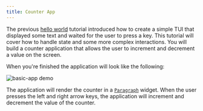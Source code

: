 ```yaml
---
title: Counter App
---
```


The previous [hello world] tutorial introduced how to create a simple TUI that displayed some text
and waited for the user to press a key. This tutorial will cover how to handle state and some more
complex interactions. You will build a counter application that allows the user to increment and
decrement a value on the screen.

When you're finished the application will look like the following:

![basic-app demo](./basic-app/basic-app.png)

The application will render the counter in a [`Paragraph`] widget. When the user presses the left
and right arrow keys, the application will increment and decrement the value of the counter.

[hello world]: /tutorials/hello-world
[`Paragraph`]: https://docs.rs/ratatui/latest/ratatui/widgets/struct.Paragraph.html
